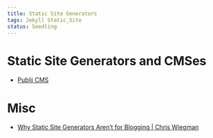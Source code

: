 ```yaml
---
title: Static Site Generators
tags: Jekyll Static_Site
status: Seedling
---
```

# Static Site Generators and CMSes
- [Publii CMS](https://getpublii.com/)

# Misc
- [Why Static Site Generators Aren’t for Blogging \| Chris Wiegman](https://chriswiegman.com/2021/08/why-static-site-generators-arent-for-blogging/)






